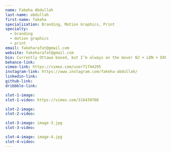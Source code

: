```yaml
---
name: Fakeha Abdullah
last-name: abdullah
first-name: fakeha
specialization: Branding, Motion Graphics, Print
specialty:
  - branding
  - motion graphics
  - print
email: fakeharafat@gmail.com
website: fakeharafat@gmail.com
bio: Currently Ottawa based, but I’m always on the move! NJ + LDN + DXB = 11 years of my life. I care about aesthetics and believe that it’s as equally important as function. My everyday fuel comes from a pack of SOUR PATCH Kids and not a cup of coffee.
behance-link:
vimeo-link: https://vimeo.com/user71744295
instagram-link: https://www.instagram.com/fakeha-abdullah/
linkedin-link:
github-link:
dribbble-link:

slot-1-image:
slot-1-video: https://vimeo.com/316439768

slot-2-image:
slot-2-video:

slot-3-image: image-3.jpg
slot-3-video:

slot-4-image: image-4.jpg
slot-4-video:
---
```

